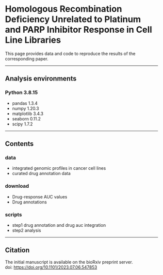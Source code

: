 # Homologous Recombination Deficiency Unrelated to Platinum and PARP Inhibitor Response in Cell Line Libraries   
This page provides data and code to reproduce the results of the corresponding paper.  

---
## Analysis environments
### Python 3.8.15
- pandas 1.3.4
- numpy 1.20.3
- matplotlib 3.4.3
- seaborn 0.11.2
- scipy 1.7.2

---
## Contents
### data   
- integrated genomic profiles in cancer cell lines
- curated drug annotation data
  
### download
- Drug-response AUC values
- Drug annotations 

### scripts
- step1 drug annotation and drug auc integration
- step2 analysis
  
---
## Citation
The initial manuscript is available on the bioRxiv preprint server.  
doi: https://doi.org/10.1101/2023.07.06.547853
